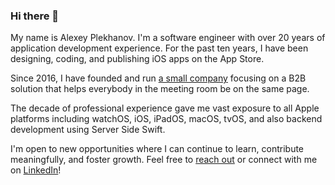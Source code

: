 ### Hi there 👋

My name is Alexey Plekhanov. I'm a software engineer with over 20 years of application development experience. For the past ten years, I have been designing, coding, and publishing iOS apps on the App Store.

Since 2016, I have founded and run [a small company](https://rapport.tech/) focusing on a B2B solution that helps everybody in the meeting room be on the same page.

The decade of professional experience gave me vast exposure to all Apple platforms including watchOS, iOS, iPadOS, macOS, tvOS, and also backend development using Server Side Swift.

I'm open to new opportunities where I can continue to learn, contribute meaningfully, and foster growth. Feel free to [reach out](mailto:mail@aplekhanov.com) or connect with me on [LinkedIn](https://www.linkedin.com/in/aplekhanov/)!
